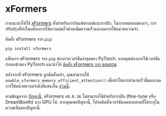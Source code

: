 <!--Copyright 2023 The HuggingFace Team. All rights reserved.

Licensed under the Apache License, Version 2.0 (the "License"); you may not use this file except in compliance with
the License. You may obtain a copy of the License at

http://www.apache.org/licenses/LICENSE-2.0

Unless required by applicable law or agreed to in writing, software distributed under the License is distributed on
an "AS IS" BASIS, WITHOUT WARRANTIES OR CONDITIONS OF ANY KIND, either express or implied. See the License for the
specific language governing permissions and limitations under the License.
-->

# xFormers

เราแนะนำให้ใช้ [xFormers](https://github.com/facebookresearch/xformers) ทั้งสำหรับการอินเฟอเรนซ์และการฝึก. ในการทดสอบของเรา, การปรับปรุงที่ทำในบล็อกการให้ความสนใจช่วยเพิ่มความเร็วและลดการใช้หน่วยความจำ.

ติดตั้ง xFormers จาก `pip`:

```bash
pip install xformers
```

<Tip>

แพ็กเกจ xFormers จาก `pip` ต้องการเวอร์ชันล่าสุดของ PyTorch. หากคุณต้องการใช้เวอร์ชันก่อนหน้าของ PyTorch แนะนำให้ [ติดตั้ง xFormers จาก source](https://github.com/facebookresearch/xformers#installing-xformers).

</Tip>

หลังจากที่ xFormers ถูกติดตั้งแล้ว, คุณสามารถใช้ `enable_xformers_memory_efficient_attention()` เพื่อทำให้การทำนายเร็วขึ้นและลดการใช้หน่วยความจำดังที่แสดงใน [ส่วนนี้](memory#memory-efficient-attention).

<Tip warning={true}>

ตามข้อมูลจาก [ปัญหานี้](https://github.com/huggingface/diffusers/issues/2234#issuecomment-1416931212), xFormers `v0.0.16` ไม่สามารถใช้สำหรับการฝึก (fine-tune หรือ DreamBooth) บาง GPU ได้. หากคุณพบปัญหานี้, โปรดติดตั้งเวอร์ชันทดสอบตามที่ได้ระบุในความเห็นของปัญหานี้.

</Tip>